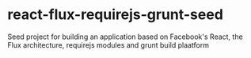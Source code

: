 react-flux-requirejs-grunt-seed
===============================

Seed project for building an application based on Facebook's React, the Flux architecture, requirejs modules and grunt build plaatform

